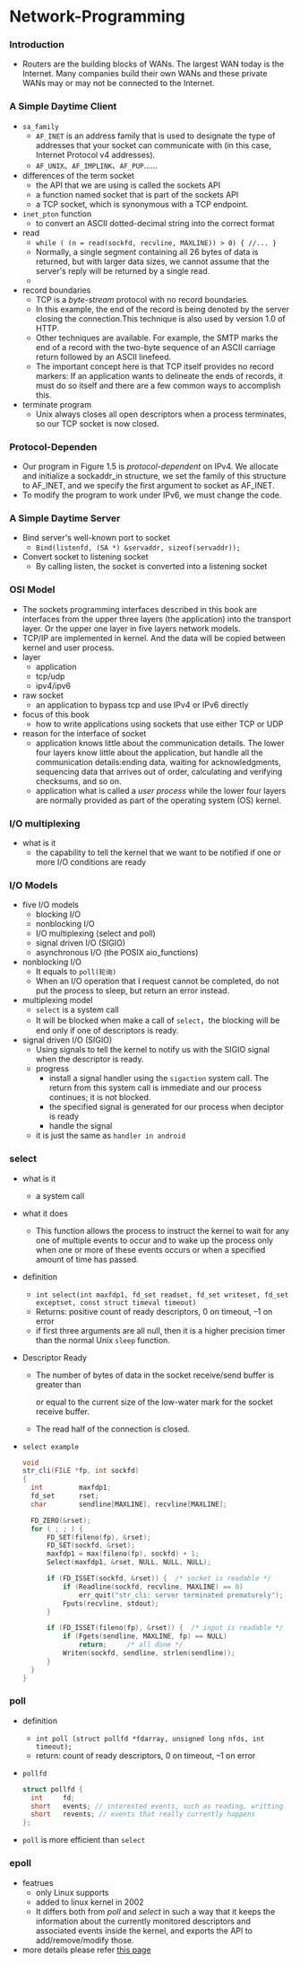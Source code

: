 # Network-Programming

### Introduction

* Routers are the building blocks of WANs. The largest WAN today is the Internet. Many companies build their own WANs and these private WANs may or may not be connected to the Internet.

### A Simple Daytime Client

* `sa_family`
  * `AF_INET` is an address family that is used to designate the type of addresses that your socket can communicate with (in this case, Internet Protocol v4 addresses). 
  * `AF_UNIX`、`AF_IMPLINK`、`AF_PUP`……
* differences of the term socket
  * the API that we are using is called the sockets API
  * a function named socket that is part of the sockets API
  * a TCP socket, which is synonymous with a TCP endpoint.
* `inet_pton` function
  * to convert an ASCII dotted-decimal string into the correct format
* read
  * `while ( (n = read(sockfd, recvline, MAXLINE)) > 0) { //... }`
  * Normally, a single segment containing all 26 bytes of data is returned, but with larger data sizes, we cannot assume that the server's reply will be returned by a single read.
  * 
* record boundaries
  * TCP  is a *byte-stream* protocol with no record boundaries.
  * In this example, the end of the record is being denoted by the server closing the connection.This technique is also used by version 1.0 of HTTP.
  * Other techniques are available. For example, the SMTP marks the end of a record with the two-byte sequence of an ASCII carriage return followed by an ASCII linefeed.
  * The important concept here is that TCP itself provides no record markers: If an application wants to delineate the ends of records, it must do so itself and there are a few common ways to accomplish this.
* terminate program
  * Unix always closes all open descriptors when a process terminates, so our TCP socket is now closed.

### Protocol-Dependen

* Our program in Figure 1.5 is *protocol-dependent* on IPv4. We allocate and initialize a sockaddr_in structure, we set the family of this structure to AF_INET, and we specify the first argument to socket as AF_INET.
* To modify the program to work under IPv6, we must change the code.

### A Simple Daytime Server

* Bind server's well-known port to socket
  * `Bind(listenfd, (SA *) &servaddr, sizeof(servaddr));`
* Convert socket to listening socket
  * By calling listen, the socket is converted into a listening socket

### OSI Model

* The sockets programming interfaces described in this book are interfaces from the upper three layers (the application) into the transport layer. Or the upper one layer in five layers network models.
* TCP/IP are implemented in kernel. And the data will be copied between kernel and user process.
* layer
  * application
  * tcp/udp
  * ipv4/ipv6
* raw socket
  * an application to bypass tcp and use IPv4 or IPv6 directly
* focus of this book
  * how to write applications using sockets that use either TCP or UDP
* reason for the interface of socket
  * application knows little about the communication details. The lower four layers know little about the application, but handle all the communication details:ending data, waiting for acknowledgments, sequencing data that arrives out of order, calculating and verifying checksums, and so on.
  * application what is called a *user process* while the lower four layers are normally provided as part of the operating system (OS) kernel.

### I/O multiplexing

* what is it
  * the capability to tell the kernel that we want to be notified if one or more I/O conditions are ready

### I/O Models

* five I/O models
  * blocking I/O
  * nonblocking I/O
  * I/O multiplexing (select and poll)
  * signal driven I/O (SIGIO)
  * asynchronous I/O (the POSIX aio_functions)
* nonblocking I/O
  * It equals to `poll(轮询)`
  * When an I/O operation that I request cannot be completed, do not put the process to sleep, but return an error instead.
* multiplexing model
  * `select` is a system call
  * It will be blocked when make a call of `select`，the blocking will be end only if one of descriptors is ready.
* signal driven I/O (SIGIO)
  * Using signals to tell the kernel to notify us with the SIGIO signal when the descriptor is ready.
  * progress
    * install a signal handler using the `sigaction` system call. The return from this system call is immediate and our process continues; it is not blocked.
    * the specified signal is generated for our process when deciptor is ready
    * handle the signal
  * it is just the same as `handler in android`

### select

* what is it

  * a system call

* what it does

  * This function allows the process to instruct the kernel to wait for any one of multiple events to occur and to wake up the process only when one or more of these events occurs or when a specified amount of time has passed.

* definition

  * `int select(int maxfdp1, fd_set readset, fd_set writeset, fd_set exceptset, const struct timeval timeout)`
  * Returns: positive count of ready descriptors, 0 on timeout, –1 on error
  * if first three arguments are all null, then it is a higher precision timer than the normal Unix `sleep` function.

* Descriptor Ready

  * The number of bytes of data in the socket receive/send buffer is greater than

    or equal to the current size of the low-water mark for the socket receive buffer.

  * The read half of the connection is closed.

* `select example`

  ```c
  void
  str_cli(FILE *fp, int sockfd)
  {
  	int			maxfdp1;
  	fd_set		rset;
  	char		sendline[MAXLINE], recvline[MAXLINE];
  
  	FD_ZERO(&rset);
  	for ( ; ; ) {
  		FD_SET(fileno(fp), &rset);
  		FD_SET(sockfd, &rset);
  		maxfdp1 = max(fileno(fp), sockfd) + 1;
  		Select(maxfdp1, &rset, NULL, NULL, NULL);
  
  		if (FD_ISSET(sockfd, &rset)) {	/* socket is readable */
  			if (Readline(sockfd, recvline, MAXLINE) == 0)
  				err_quit("str_cli: server terminated prematurely");
  			Fputs(recvline, stdout);
  		}
  
  		if (FD_ISSET(fileno(fp), &rset)) {  /* input is readable */
  			if (Fgets(sendline, MAXLINE, fp) == NULL)
  				return;		/* all done */
  			Writen(sockfd, sendline, strlen(sendline));
  		}
  	}
  }

### poll

* definition
  * `int poll (struct pollfd *fdarray, unsigned long nfds, int timeout);`
  * return: count of ready descriptors, 0 on timeout, –1 on error

* `pollfd`

  ```c
  struct pollfd {
  	int     fd; 
  	short   events; // interested events, such as reading, writting
  	short   revents; // events that really currently happens
  };

* `poll` is more efficient than `select`

### epoll

* featrues
  * only Linux supports
  * added to linux kernel in 2002
  * It differs both from *poll* and *select* in such a way that it keeps the information about the currently monitored descriptors and associated events inside the kernel, and exports the API to add/remove/modify those.
* more details please refer [this page](https://www.ulduzsoft.com/2014/01/select-poll-epoll-practical-difference-for-system-architects/)